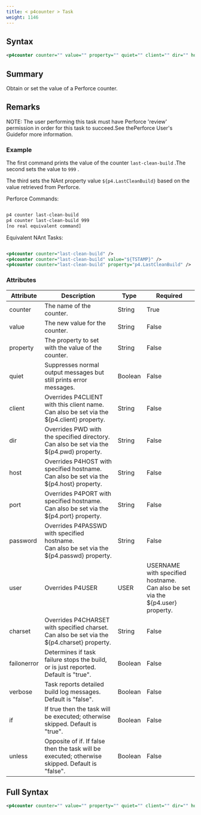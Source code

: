```yaml
---
title: < p4counter > Task
weight: 1146
---
```

## Syntax
```xml
<p4counter counter="" value="" property="" quiet="" client="" dir="" host="" port="" password="" user="" charset="" />
```
## Summary ##
Obtain or set the value of a Perforce counter.

## Remarks ##
NOTE: The user performing this task must have Perforce &#39;review&#39; permission in order for this
task to succeed.See thePerforce User&#39;s Guidefor more information.



### Example ###
The first command prints the value of the counter `last-clean-build` .The second sets the value to  `999` .

The third sets the NAnt property value  `${p4.LastCleanBuild}` based on the value retrieved
from Perforce.

Perforce Commands:


```xml

p4 counter last-clean-build
p4 counter last-clean-build 999
[no real equivalent command]
```
Equivalent NAnt Tasks:
```xml

<p4counter counter="last-clean-build" />
<p4counter counter="last-clean-build" value="${TSTAMP}" />
<p4counter counter="last-clean-build" property="p4.LastCleanBuild" />
```



### Attributes
| Attribute | Description | Type | Required |
| --------- | ----------- | ---- | -------- |
| counter | The name of the counter. | String | True |
| value | The new value for the counter. | String | False |
| property | The property to set with the value of the counter. | String | False |
| quiet | Suppresses normal output messages but still prints error messages. | Boolean | False |
| client | Overrides P4CLIENT with this client name.<br>Can also be set via the ${p4.client} property. | String | False |
| dir | Overrides PWD with the specified directory.<br>Can also be set via the ${p4.pwd} property. | String | False |
| host | Overrides P4HOST with specified hostname.<br>Can also be set via the ${p4.host} property. | String | False |
| port | Overrides P4PORT with specified hostname.<br>Can also be set via the ${p4.port} property. | String | False |
| password | Overrides P4PASSWD with specified hostname.<br>Can also be set via the ${p4.passwd} property. | String | False |
| user | Overrides P4USER|USER|USERNAME with specified hostname.<br>Can also be set via the ${p4.user} property. | String | False |
| charset | Overrides P4CHARSET with specified charset.<br>Can also be set via the ${p4.charset} property. | String | False |
| failonerror | Determines if task failure stops the build, or is just reported. Default is &quot;true&quot;. | Boolean | False |
| verbose | Task reports detailed build log messages.  Default is &quot;false&quot;. | Boolean | False |
| if | If true then the task will be executed; otherwise skipped. Default is &quot;true&quot;. | Boolean | False |
| unless | Opposite of if.  If false then the task will be executed; otherwise skipped. Default is &quot;false&quot;. | Boolean | False |

## Full Syntax
```xml
<p4counter counter="" value="" property="" quiet="" client="" dir="" host="" port="" password="" user="" charset="" failonerror="" verbose="" if="" unless="" />
```
